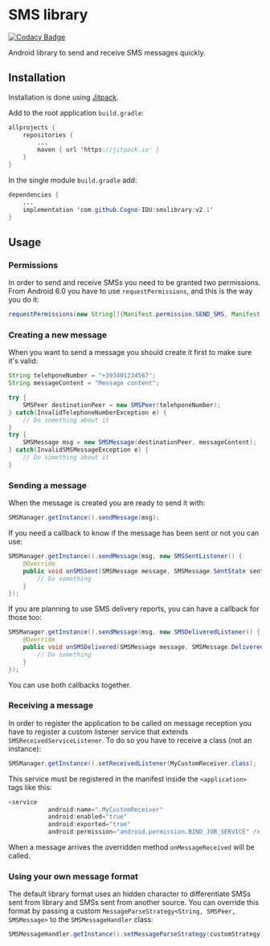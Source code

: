 # SMS library
[![Codacy Badge](https://api.codacy.com/project/badge/Grade/6a35c6f870564e06a4ddbc15c0299e86)](https://www.codacy.com/manual/CremaLuca/smslibrary?utm_source=github.com&amp;utm_medium=referral&amp;utm_content=Cogno-IDU/smslibrary&amp;utm_campaign=Badge_Grade)

Android library to send and receive SMS messages quickly.

## Installation
Installation is done using [Jitpack](https://jitpack.io).

Add to the root application `build.gradle`:
```java
allprojects {
    repositories {
        ...
        maven { url 'https://jitpack.io' }
    }
}
```
In the single module `build.gradle` add:
```java
dependencies {
    ...
    implementation 'com.github.Cogno-IDU:smslibrary:v2.1'
}
```
## Usage

### Permissions
In order to send and receive SMSs you need to be granted two permissions. From Android 6.0 you have to use
`requestPermissions`, and this is the way you do it:
```java
requestPermissions(new String[]{Manifest.permission.SEND_SMS, Manifest.permission.RECEIVE_SMS}, SMS_PERMISSIONS_CUSTOM_CODE);
```

### Creating a new message
When you want to send a message you should create it first to make sure it's valid:
```java
String telehponeNumber = "+393401234567";
String messageContent = "Message content";

try {
    SMSPeer destinationPeer = new SMSPeer(telehponeNumber);
} catch(InvalidTelephoneNumberException e) {
    // Do something about it
}
try {
    SMSMessage msg = new SMSMessage(destinationPeer, messageContent);
} catch(InvalidSMSMessageException e) {
    // Do something about it
}
```

### Sending a message
When the message is created you are ready to send it with:
```java
SMSManager.getInstance().sendMessage(msg);
```
If you need a callback to know if the message has been sent or not you can use:
```java
SMSManager.getInstance().sendMessage(msg, new SMSSentListener() {
    @Override
    public void onSMSSent(SMSMessage message, SMSMessage.SentState sentState) {
        // Do something
    }
});
```
If you are planning to use SMS delivery reports, you can have a callback for those too:
```java
SMSManager.getInstance().sendMessage(msg, new SMSDeliveredListener() {
    @Override
    public void onSMSDelivered(SMSMessage message, SMSMessage.DeliveredState deliveredState) {
        // Do something
    }
});
```
You can use both callbacks together.

### Receiving a message
In order to register the application to be called on message reception you have
 to register a custom listener service that extends `SMSReceivedServiceListener`.
 To do so you have to receive a class (not an instance):
 ```java
 SMSManager.getInstance().setReceivedListener(MyCustomReceiver.class);
 ```
 This service must be registered in the manifest inside the `<application>` tags like this:
 ```java
 <service
            android:name=".MyCustomReceiver"
            android:enabled="true"
            android:exported="true"
            android:permission="android.permission.BIND_JOB_SERVICE" />
```
 When a message arrives the overridden method `onMessageReceived` will be called.
 
### Using your own message format
The default library format uses an hidden character to differentiate SMSs
sent from library and SMSs sent from another source. You can override this
format by passing a custom `MessageParseStrategy<String, SMSPeer, SMSMessage>`
to the `SMSMessageHandler` class:
```java
SMSMessageHandler.getInstance().setMessageParseStrategy(customStrategy);
```
